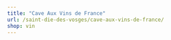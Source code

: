```yaml
---
title: "Cave Aux Vins de France"
url: /saint-die-des-vosges/cave-aux-vins-de-france/
shop: vin
---
```


